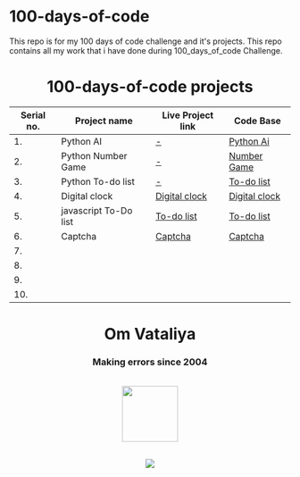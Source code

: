 # 100-days-of-code
 This repo is for my 100 days of code challenge and it's projects.
 This repo contains all my work that i have done during 100_days_of_code Challenge.
 
<h1 id="Dhruvi" align="center">100-days-of-code projects</h1>

<div align="center">

| Serial no. | Project name        | Live Project link                                                | Code Base                                   |
|------------|---------------------|------------------------------------------------------------------|---------------------------------------------|
|     1.     | Python AI           | [-]( )                                                           | [Python Ai](https://github.com/Omcodes23/The-100-Days-0f-code/tree/b16af68d4acc45235836ea47a5a508cc4add6bdb/1) |
|     2.     | Python Number Game  | [-]()                                                             | [Number Game](https://github.com/Omcodes23/The-100-Days-0f-code/tree/b16af68d4acc45235836ea47a5a508cc4add6bdb/3) |
|     3.     | Python To-do list          | [-]()                                                            | [To-do list](https://github.com/Omcodes23/The-100-Days-0f-code/tree/b16af68d4acc45235836ea47a5a508cc4add6bdb/10) |
|     4.     | Digital clock			               | [Digital clock](https://javascipt-digital-clock.vercel.app/)								             | [Digital clock](https://github.com/Omcodes23/The-100-Days-0f-code/tree/d0af1c398a4f1d82b7f5932fe58e4732e5f852b7/20) |
|     5.     | javascript To-Do list   		             | [To-do list](https://javascript-to-do-list-gamma.vercel.app/)           | [To-do list](https://github.com/Omcodes23/The-100-Days-0f-code/tree/b90e079b803b6cdfa3736ecb0440bda54e4dab78/21) |
|     6.     | Captcha  		               | [Captcha](https://captcha-phi.vercel.app/)                  					                                  | [Captcha](https://github.com/Omcodes23/The-100-Days-0f-code/tree/fd6e0bd2a22c82fdb89f66192422dcc90a53f4c6/22) |
|     7.     |  		               | []()         						                                        | []() |    
|     8.     |  		               | []()     						                                            | []() |
|     9.     | 			               | []() 							                                              | []() |
|     10.    | 			               | []() 							                                              | []() |

</div>



<h1 align="center">Om Vataliya</h1>
<h3 align="center">Making errors since 2004</h3>
<br>
<div align="center">
<img width="100" src="https://avatars.githubusercontent.com/u/109670967?s=400&u=d635201f97cf9dff4b05ea187297fbee689bebdd&v=4"/>
</div>
<br>
<div align="center">
 
<a href="https://linktr.ee/Omcodes"><img src="https://img.shields.io/badge/linktree-39E09B?style=for-the-badge&logo=linktree&logoColor=white"/></a>
</div>

